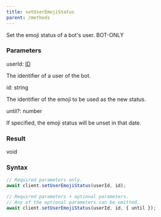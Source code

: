 ```yaml
---
title: setUserEmojiStatus
parent: /methods
---
```


Set the emoji status of a bot's user.<span class="select-none"> <span class="inline-flex w-fit items-center"><span class="w-fit bg-dbt px-1.5 rounded-md select-none text-fgt text-[10px]">BOT-ONLY</span></span> </span>

### Parameters 

<div class="flex flex-col gap-3"><div><div class="font-mono" id="p_userId" data-anchor><span class="font-bold">userId</span><span class="opacity-50">:</span> <a href="/types/id"  >ID</a></div><div class="pl-3"><div class="no-margin">

The identifier of a user of the bot.

</div></div></div><div><div class="font-mono" id="p_id" data-anchor><span class="font-bold">id</span><span class="opacity-50">:</span> <span>string</span></div><div class="pl-3"><div class="no-margin">

The identifier of the emoji to be used as the new status.

</div></div></div><div class="flex flex-col gap-3"><div><div class="flex gap-2"><div class="font-mono p" id="p_until" data-anchor><span class="font-bold">until</span><span class="opacity-50"><span title="Optional" class="cursor-help">?</span>:</span> <span>number</span></div></div><div class="pl-3"><div class="no-margin">

If specified, the emoji status will be unset in that date.

</div></div></div></div></div>

### Result 

<div class="font-mono"><span>void</span></div>

### Syntax

```ts
// Required parameters only.
await client.setUserEmojiStatus(userId, id);

// Required parameters + optional parameters.
// Any of the optional parameters can be omitted.
await client.setUserEmojiStatus(userId, id, { until });
```



